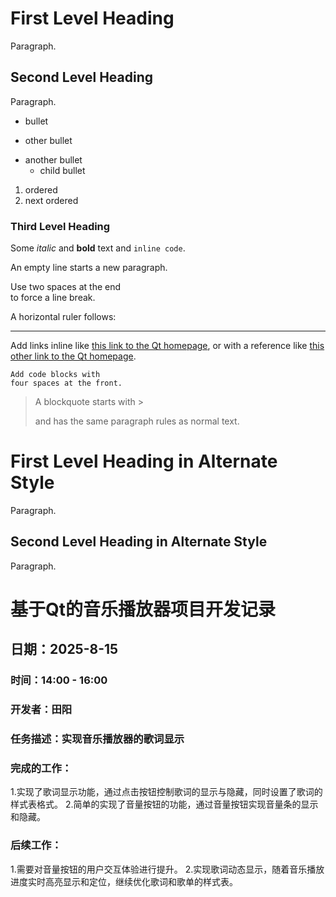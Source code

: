 # First Level Heading

Paragraph.

## Second Level Heading

Paragraph.

- bullet
+ other bullet
* another bullet
    * child bullet

1. ordered
2. next ordered

### Third Level Heading

Some *italic* and **bold** text and `inline code`.

An empty line starts a new paragraph.

Use two spaces at the end  
to force a line break.

A horizontal ruler follows:

---

Add links inline like [this link to the Qt homepage](https://www.qt.io),
or with a reference like [this other link to the Qt homepage][1].

    Add code blocks with
    four spaces at the front.

> A blockquote
> starts with >
>
> and has the same paragraph rules as normal text.

First Level Heading in Alternate Style
======================================

Paragraph.

Second Level Heading in Alternate Style
---------------------------------------

Paragraph.

[1]: https://www.qt.io

# 基于Qt的音乐播放器项目开发记录
## 日期：2025-8-15
### 时间：14:00 - 16:00
### 开发者：田阳
### 任务描述：实现音乐播放器的歌词显示
### 完成的工作：
1.实现了歌词显示功能，通过点击按钮控制歌词的显示与隐藏，同时设置了歌词的样式表格式。
2.简单的实现了音量按钮的功能，通过音量按钮实现音量条的显示和隐藏。
### 后续工作：
1.需要对音量按钮的用户交互体验进行提升。
2.实现歌词动态显示，随着音乐播放进度实时高亮显示和定位，继续优化歌词和歌单的样式表。

